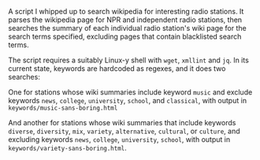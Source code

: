 A script I whipped up to search wikipedia for interesting radio stations. It
parses the wikipedia page for NPR and independent radio stations, then
searches the summary of each individual radio station's wiki page for the
search terms specified, excluding pages that contain blacklisted search terms.

The script requires a suitably Linux-y shell with `wget`, `xmllint` and `jq`.
In its current state, keywords are hardcoded as regexes, and it does
two searches:

One for stations whose wiki summaries include keyword `music` and exclude
keywords `news`, `college`, `university`, `school`, and `classical`, with
output in `keywords/music-sans-boring.html`

And another for stations whose wiki summaries that include keywords `diverse`,
`diversity`, `mix`, `variety`, `alternative`, `cultural`, or `culture`, and
excluding keywords `news`, `college`, `university`, `school`, with output in
`keywords/variety-sans-boring.html`.

